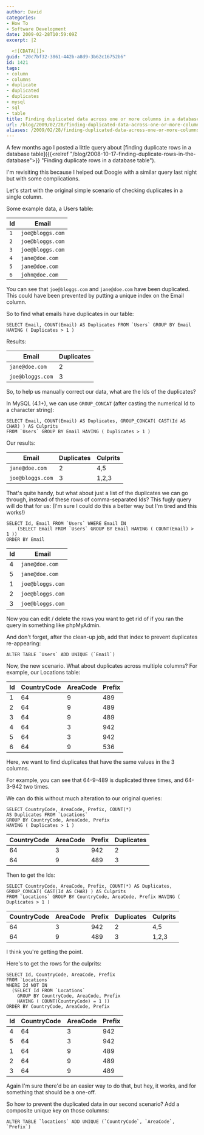 ```yaml
---
author: David
categories:
- How To
- Software Development
date: 2009-02-28T10:59:09Z
excerpt: |2

  <![CDATA[]]>
guid: "20c7bf32-3861-442b-a8d9-3b62c16752b6"
id: 1421
tags:
- column
- columns
- duplicate
- duplicated
- duplicates
- mysql
- sql
- table
title: Finding duplicated data across one or more columns in a database table
url: /blog/2009/02/28/finding-duplicated-data-across-one-or-more-columns-in-a-database-table/
aliases: /2009/02/28/finding-duplicated-data-across-one-or-more-columns-in-a-database-table/
---
```


A few months ago I posted a little query about [finding duplicate rows in a database table]({{<relref "/blog/2008-10-17-finding-duplicate-rows-in-the-database">}} "Finding duplicate rows in a database table").

I'm revisiting this because I helped out Doogie with a similar query last night but with some complications.

Let's start with the original simple scenario of checking duplicates in a single column.

Some example data, a Users table:

| Id  | Email            |
|-----|------------------|
| `1` | `joe@bloggs.com` |
| `2` | `joe@bloggs.com` |
| `3` | `joe@bloggs.com` |
| `4` | `jane@doe.com`   |
| `5` | `jane@doe.com`   |
| `6` | `john@doe.com`   |

You can see that `joe@bloggs.com` and `jane@doe.com` have been duplicated. This could have been prevented by putting a unique index on the Email column.
  
So to find what emails have duplicates in our table:

```mysql
SELECT Email, COUNT(Email) AS Duplicates FROM `Users` GROUP BY Email HAVING ( Duplicates > 1 )
```

Results:

| Email            | Duplicates |
|------------------|------------|
| `jane@doe.com`   | 2          |
| `joe@bloggs.com` | 3          |

So, to help us manually correct our data, what are the Ids of the duplicates?

In MySQL (4.1+), we can use `GROUP_CONCAT` (after casting the numerical Id to a character string):

```mysql
SELECT Email, COUNT(Email) AS Duplicates, GROUP_CONCAT( CAST(Id AS CHAR) ) AS Culprits 
FROM `Users` GROUP BY Email HAVING ( Duplicates > 1 )
```

Our results:

| Email            | Duplicates | Culprits |
|------------------|------------|----------|
| `jane@doe.com`   | 2          | 4,5      |
| `joe@bloggs.com` | 3          | 1,2,3    |

That's quite handy, but what about just a list of the duplicates we can go through, instead of these rows of comma-separated Ids? This fugly query will do that for us: (I'm sure I could do this a better way but I'm tired and this works!)

```mysql
SELECT Id, Email FROM `Users` WHERE Email IN 
    (SELECT Email FROM `Users` GROUP BY Email HAVING ( COUNT(Email) > 1 ))
ORDER BY Email
```

| Id | Email            |
|----|------------------|
| 4  | `jane@doe.com`   |
| 5  | `jane@doe.com`   |
| 1  | `joe@bloggs.com` |
| 2  | `joe@bloggs.com` |
| 3  | `joe@bloggs.com` |

Now you can edit / delete the rows you want to get rid of if you ran the query in something like phpMyAdmin.

And don't forget, after the clean-up job, add that index to prevent duplicates re-appearing:

```mysql
ALTER TABLE `Users` ADD UNIQUE (`Email`)
```

Now, the new scenario. What about duplicates across multiple columns? For example, our Locations table:

| Id | CountryCode | AreaCode | Prefix |
|----|-------------|----------|--------|
| 1  | 64          | 9        | 489    |
| 2  | 64          | 9        | 489    |
| 3  | 64          | 9        | 489    |
| 4  | 64          | 3        | 942    |
| 5  | 64          | 3        | 942    |
| 6  | 64          | 9        | 536    |

Here, we want to find duplicates that have the same values in the 3 columns.

For example, you can see that 64-9-489 is duplicated three times, and 64-3-942 two times.

We can do this without much alteration to our original queries:

```mysql {hl_lines=[1,3]}
SELECT CountryCode, AreaCode, Prefix, COUNT(*)
AS Duplicates FROM `Locations` 
GROUP BY CountryCode, AreaCode, Prefix
HAVING ( Duplicates > 1 )
 ```

| CountryCode | AreaCode | Prefix | Duplicates |
|-------------|----------|--------|------------|
| 64          | 3        | 942    | 2          |
| 64          | 9        | 489    | 3          |

Then to get the Ids:

```mysql {hl_lines=[2]}
SELECT CountryCode, AreaCode, Prefix, COUNT(*) AS Duplicates, 
GROUP_CONCAT( CAST(Id AS CHAR) ) AS Culprits 
FROM `Locations` GROUP BY CountryCode, AreaCode, Prefix HAVING ( Duplicates > 1 )
```

| CountryCode | AreaCode | Prefix | Duplicates | Culprits |
|-------------|----------|--------|------------|----------|
| 64          | 3        | 942    | 2          | 4,5      |
| 64          | 9        | 489    | 3          | 1,2,3    |

I think you're getting the point.

Here's to get the rows for the culprits:

```mysql
SELECT Id, CountryCode, AreaCode, Prefix 
FROM `Locations` 
WHERE Id NOT IN 
  (SELECT Id FROM `Locations`
    GROUP BY CountryCode, AreaCode, Prefix 
    HAVING ( COUNT(CountryCode) = 1 ))
ORDER BY CountryCode, AreaCode, Prefix
```

| Id | CountryCode | AreaCode | Prefix |
|----|-------------|----------|--------|
| 4  | 64          | 3        | 942    |
| 5  | 64          | 3        | 942    |
| 1  | 64          | 9        | 489    |
| 2  | 64          | 9        | 489    |
| 3  | 64          | 9        | 489    |
  
Again I'm sure there'd be an easier way to do that, but hey, it works, and for something that should be a one-off.

So how to prevent the duplicated data in our second scenario? Add a composite unique key on those columns:

```mysql
ALTER TABLE `locations` ADD UNIQUE (`CountryCode`, `AreaCode`, `Prefix`)
```
